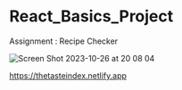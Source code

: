 # React_Basics_Project

Assignment : Recipe Checker

![Screen Shot 2023-10-26 at 20 08 04](https://github.com/jomeesters/React_Basics_Project/assets/112581270/1c85d356-cb1c-4733-8a15-a5dec85318e2)

https://thetasteindex.netlify.app
